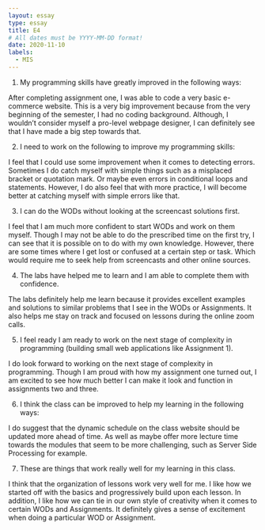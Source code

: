```yaml
---
layout: essay
type: essay
title: E4
# All dates must be YYYY-MM-DD format!
date: 2020-11-10
labels:
  - MIS
---
```

1) My programming skills have greatly improved in the following ways:

  After completing assignment one, I was able to code a very basic e-commerce website. This is a very big improvement because from the very beginning of the semester, I had no coding background. Although, I wouldn’t consider myself a pro-level webpage designer, I can definitely see that I have made a big step towards that. 

2) I need to work on the following to improve my programming skills:

  I feel that I could use some improvement when it comes to detecting errors. Sometimes I do catch myself with simple things such as a misplaced bracket or quotation mark. Or maybe even errors in conditional loops and statements. However, I do also feel that with more practice, I will become better at catching myself with simple errors like that. 

3) I can do the WODs without looking at the screencast solutions first.

  I feel that I am much more confident to start WODs and work on them myself. Though I may not be able to do the prescribed time on the first try, I can see that it is possible on to do with my own knowledge. However, there are some times where I get lost or confused at a certain step or task. Which would require me to seek help from screencasts and other online sources. 

4) The labs have helped me to learn and I am able to complete them with confidence.

  The labs definitely help me learn because it provides excellent examples and solutions to similar problems that I see in the WODs or Assignments. It also helps me stay on track and focused on lessons during the online zoom calls.

5) I feel ready I am ready to work on the next stage of complexity in programming (building small web applications like Assignment 1).

  I do look forward to working on the next stage of complexity in programming. Though I am proud with how my assignment one turned out, I am excited to see how much better I can make it look and function in assignments two and three. 

6) I think the class can be improved to help my learning in the following ways:

  I do suggest that the dynamic schedule on the class website should be updated more ahead of time. As well as maybe offer more lecture time towards the modules that seem to be more challenging, such as Server Side Processing for example. 

7) These are things that work really well for my learning in this class.
    
  I think that the organization of lessons work very well for me. I like how we started off with the basics and progressively build upon each lesson. In addition, I like how we can tie in our own style of creativity when it comes to certain WODs and Assignments. It definitely gives a sense of excitement when doing a particular WOD or Assignment. 
